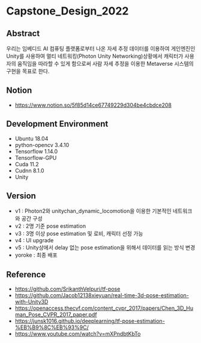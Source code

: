 # Capstone_Design_2022

## Abstract
우리는 임베디드 AI 컴퓨팅 플랫폼로부터 나온 자세 추정 데이터를 이용하여 게인엔진인 Unity를 사용하여 멀티 네트워킹(Photon Unity Networking)상황에서 캐릭터가 사용자의 움직임을 
따라할 수 있게 함으로써 사람 자세 추정을 이용한 Metaverse 시스템의 구현을 목표로 한다.

## Notion
* https://www.notion.so/5f85d14ce67749229d304be4cbdce208

## Development Environment
* Ubuntu 18.04
* python-opencv 3.4.10
* Tensorflow 1.14.0
* Tensorflow-GPU
* Cuda 11.2
* Cudnn 8.1.0
* Unity

## Version
* v1 : Photon2와 unitychan_dynamic_locomotion을 이용한 기본적인 네트워크와 공간 구성
* v2 : 2명 기준 pose estimation
* v3 : 3명 이상 pose estimation 및 로비, 캐릭터 선정 가능
* v4 : UI upgrade
* v5 : Unity상에서 delay 없는 pose estimation을 위해서 데이터를 읽는 방식 변경
* yoroke : 최종 배포

## Reference
* https://github.com/SrikanthVelpuri/tf-pose
* https://github.com/Jacob12138xieyuan/real-time-3d-pose-estimation-with-Unity3D
* https://openaccess.thecvf.com/content_cvpr_2017/papers/Chen_3D_Human_Pose_CVPR_2017_paper.pdf
* https://junsk1016.github.io/deeplearning/tf-pose-estimation-%EB%B9%8C%EB%93%9C/
* https://www.youtube.com/watch?v=mXPndbtKbTo
